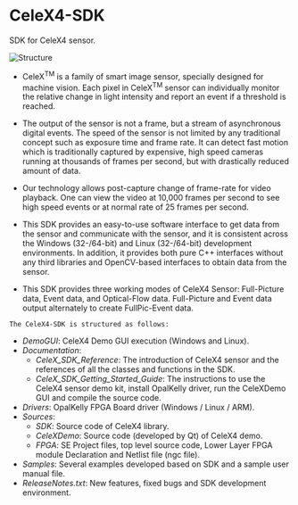 # CeleX4-SDK
SDK for CeleX4 sensor.

![Structure](https://github.com/CelePixel/CeleX4-SDK/tree/master/Sources/CeleXDemo/images/SDK_Structure.png)

* CeleX<sup>TM</sup> is a family of smart image sensor, specially designed for machine vision. Each pixel in CeleX<sup>TM</sup>
sensor can individually monitor the relative change in light intensity and report an event if a threshold is
reached.

* The output of the sensor is not a frame, but a stream of asynchronous digital events. The speed of the sensor
is not limited by any traditional concept such as exposure time and frame rate. It can detect fast motion
which is traditionally captured by expensive, high speed cameras running at thousands of frames per second,
but with drastically reduced amount of data.

* Our technology allows post-capture change of frame-rate for video playback. One can view the video at
10,000 frames per second to see high speed events or at normal rate of 25 frames per second.

* This SDK provides an easy-to-use software interface to get data from the sensor and communicate with the
sensor, and it is consistent across the Windows (32-/64-bit) and Linux (32-/64-bit) development
environments. In addition, it provides both pure C++ interfaces without any third libraries and
OpenCV-based interfaces to obtain data from the sensor.

* This SDK provides three working modes of CeleX4 Sensor: Full-Picture data, Event data, and
Optical-Flow data. Full-Picture and Event data output alternately to create FullPic-Event data.

`The CeleX4-SDK is structured as follows:`

* _DemoGUI_: CeleX4 Demo GUI execution (Windows and Linux).
* _Documentation_:
  * _CeleX_SDK_Reference_: The introduction of CeleX4 sensor and the references of all the classes and functions in the SDK.
  * _CeleX_SDK_Getting_Started_Guide_: The instructions to use the CeleX4 sensor demo kit, install OpalKelly driver, run the CeleXDemo GUI and compile the source code.
* _Drivers_: OpalKelly FPGA Board driver (Windows / Linux / ARM).
* _Sources_:
  * _SDK_: Source code of CeleX4 library.
  * _CeleXDemo_: Source code (developed by Qt) of CeleX4 demo.
  * _FPGA_: SE Project files, top level source code, Lower Layer FPGA module Declaration and Netlist file (ngc file).
* _Samples_: Several examples developed based on SDK and a sample user manual file.
* _ReleaseNotes.txt_: New features, fixed bugs and SDK development environment.
